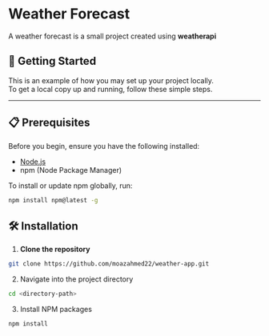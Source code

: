 # Weather Forecast

A weather forecast is a small project created using **weatherapi**

## 🚀 Getting Started

This is an example of how you may set up your project locally.  
To get a local copy up and running, follow these simple steps.

---

## 📋 Prerequisites

Before you begin, ensure you have the following installed:

- [Node.js](https://nodejs.org/)
- npm (Node Package Manager)

To install or update npm globally, run:

```bash
npm install npm@latest -g
```
## 🛠️ Installation

1. **Clone the repository**

```bash
git clone https://github.com/moazahmed22/weather-app.git
```

2. Navigate into the project directory
```bash
cd <directory-path>
```
3. Install NPM packages
```bash
npm install
```
